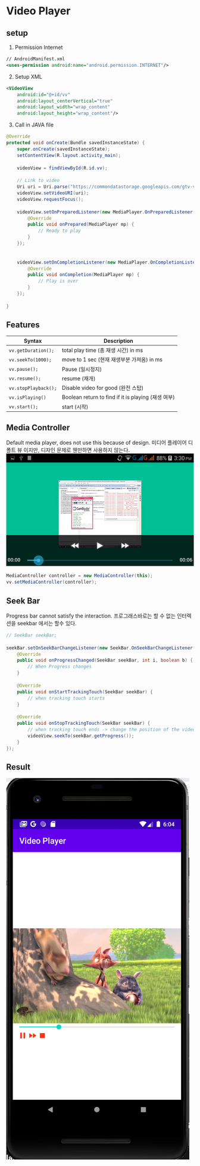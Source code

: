 # Video Player

## setup
1. Permission Internet 
```xml
// AndroidManifest.xml
<uses-permission android:name="android.permission.INTERNET"/>
```
2. Setup XML
```xml
<VideoView
    android:id="@+id/vv"
    android:layout_centerVertical="true"
    android:layout_width="wrap_content"
    android:layout_height="wrap_content"/>
```

3. Call in JAVA file
```JAVA
@Override
protected void onCreate(Bundle savedInstanceState) {
    super.onCreate(savedInstanceState);
    setContentView(R.layout.activity_main);

    videoView = findViewById(R.id.vv);

    // Link to video
    Uri uri = Uri.parse("https://commondatastorage.googleapis.com/gtv-videos-bucket/sample/BigBuckBunny.mp4");
    videoView.setVideoURI(uri);
    videoView.requestFocus();

    videoView.setOnPreparedListener(new MediaPlayer.OnPreparedListener() {
        @Override
        public void onPrepared(MediaPlayer mp) {
            // Ready to play
        }
    });


    videoView.setOnCompletionListener(new MediaPlayer.OnCompletionListener() {
        @Override
        public void onCompletion(MediaPlayer mp) {
            // Play is over
        }
    });

}
```


## Features
|Syntax | Description|
|-------| -----------|
|```vv.getDuration();```| total play time (총 재생 시간) in ms|
| ```vv.seekTo(1000);``` | move to 1 sec (현재 재생부분 가져옴) in ms|
|```vv.pause();``` | Pause (일시정지)|
|```vv.resume();```| resume (재개)|
|```vv.stopPlayback();``` | Disable video for good (완전 스탑)|
|```vv.isPlaying()```| Boolean return to find if it is playing (재생 여부)|
|```vv.start();```| start (시작)|


## Media Controller
Default media player, does not use this because of design.
미디어 플레이어 디폴트 뷰 이지만, 디자인 문제로 웬만하면 사용하지 않는다.
![Media Controller](./img/mediacontroller.jpg)

```JAVA
MediaController controller = new MediaController(this);
vv.setMediaController(controller);
```



## Seek Bar
Progress bar cannot satisfy the interaction.
프로그래스바로는 할 수 없는 인터렉션을 seekbar 에서는 할수 있다.

```JAVA
// SeekBar seekBar;

seekBar.setOnSeekBarChangeListener(new SeekBar.OnSeekBarChangeListener() {
    @Override
    public void onProgressChanged(SeekBar seekBar, int i, boolean b) {
        // When Progress changes
    }

    @Override
    public void onStartTrackingTouch(SeekBar seekBar) {
        // when tracking touch starts
    }

    @Override
    public void onStopTrackingTouch(SeekBar seekBar) {
        // when tracking touch ends -> change the position of the video.
        videoView.seekTo(seekBar.getProgress());
    }
});
```

## Result

![Final Result](./img/final.png)